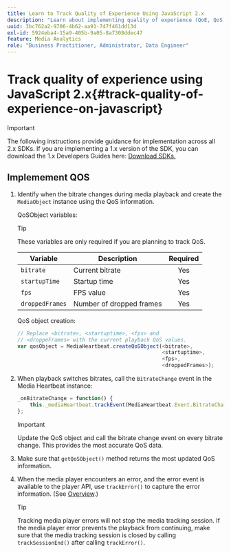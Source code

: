 ```yaml
---
title: Learn to Track Quality of Experience Using JavaScript 2.x
description: "Learn about implementing quality of experience (QoE, QoS) tracking using the Media SDK in browser apps using JavaScript 2.x."
uuid: 3bc762a2-9706-4b62-aa91-747f461dd13d
exl-id: 5924eba4-15a9-405b-9a05-8a7308ddec47
feature: Media Analytics
role: "Business Practitioner, Administrator, Data Engineer"
---
```

# Track quality of experience using JavaScript 2.x{#track-quality-of-experience-on-javascript}

>[!IMPORTANT]
>
>The following instructions provide guidance for implementation across all 2.x SDKs. If you are implementing a 1.x version of the SDK, you can download the 1.x Developers Guides here: [Download SDKs.](/help/sdk-implement/download-sdks.md)

## Implemement QOS

1. Identify when the bitrate changes during media playback and create the `MediaObject` instance using the QoS information.

    QoSObject variables:

    >[!TIP]
    >
    >These variables are only required if you are planning to track QoS.

     | Variable | Description | Required |
     | --- | --- | :---: |
     | `bitrate` | Current bitrate | Yes |
     | `startupTime` | Startup time | Yes |
     | `fps` | FPS value | Yes |
     | `droppedFrames` | Number of dropped frames | Yes |

    QoS object creation:

    ```js
    // Replace <bitrate>, <startuptime>, <fps> and  
    // <droppeFrames> with the current playback QoS values.  
    var qosObject = MediaHeartbeat.createQoSObject(<bitrate>,  
                                                   <startuptime>,  
                                                   <fps>,  
                                                   <droppedFrames>);

    ```

1. When playback switches bitrates, call the `BitrateChange` event in the Media Heartbeat instance:

    ```js
    _onBitrateChange = function() {
        this._mediaHeartbeat.trackEvent(MediaHeartbeat.Event.BitrateChange, qosObject);
    };
    ```

    >[!IMPORTANT]
    >
    >Update the QoS object and call the bitrate change event on every bitrate change. This provides the most accurate QoS data.

1. Make sure that `getQoSObject()` method returns the most updated QoS information.
1. When the media player encounters an error, and the error event is available to the player API, use `trackError()` to capture the error information. (See [Overview](/help/sdk-implement/track-errors/track-errors-overview.md).)

   >[!TIP]
   >
   >Tracking media player errors will not stop the media tracking session. If the media player error prevents the playback from continuing, make sure that the media tracking session is closed by calling `trackSessionEnd()` after calling `trackError()`.
